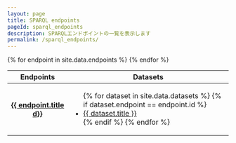 ```yaml
---
layout: page
title: SPARQL endpoints
pageId: sparql_endpoints
description: SPARQLエンドポイントの一覧を表示します
permalink: /sparql_endpoints/
---
```


<div id="EndpointsListView">

  <table>
    <thead>
      <tr>
        <th>Endpoints</th>
        <th>Datasets</th>
      </tr>
    </thead>
    <tbody>
    {% for endpoint in site.data.endpoints %}
      <tr>
        <th>
          <a href="https://rdfportal.org/{{ endpoint.id }}/sparql" target="endpoint">{{ endpoint.title d}}</a>
        </th>
        <td>
          <ul class="datasets">
            {% for dataset in site.data.datasets %}
              {% if dataset.endpoint == endpoint.id %}
                <li>
                  <a href="{{ site.baseurl }}/dataset/?id={{ dataset.id | url_encode }}">
                    {{ dataset.title }}
                  </a>
                </li>
              {% endif %}
            {% endfor %}
          </ul>
        </td>
      </tr>
    {% endfor %}
    </tbody>
  </table>

</div>